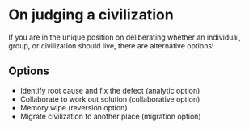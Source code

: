 # On judging a civilization
If you are in the unique position on deliberating whether an individual, group, or civilization should live, there are alternative options!

## Options
- Identify root cause and fix the defect (analytic option)
- Collaborate to work out solution (collaborative option)
- Memory wipe (reversion option)
- Migrate civilization to another place (migration option)
